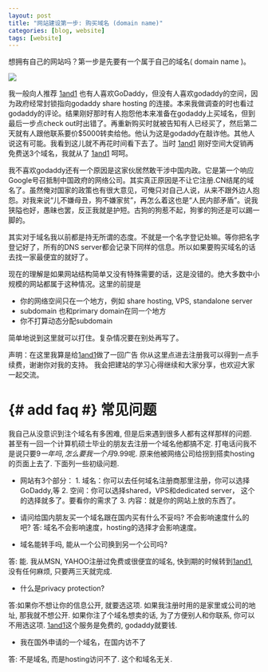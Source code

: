 ```yaml
---
layout: post
title: "网站建设第一步: 购买域名 (domain name)"
categories: [blog, website]
tags: [website]
---
```



想拥有自己的网站吗？第一步是先要有一个属于自己的域名( domain name )。

![](http://www.napleswebdesign.net/wp-content/uploads/2009/06/domain.jpg)

我一般向人推荐 [1and1][1and1] 也有人喜欢GoDaddy，但没有人喜欢godaddy的空间，因为政府经常封锁指向godaddy share hosting 的连接。本来我做调查的时也看过godaddy的评论。结果刚好那时有人抱怨他本来准备在godaddy上买域名，但到最后一步点check out时出错了。再重新购买时就被告知有人已经买了，然后第二天就有人跟他联系要价$5000转卖给他。他认为这是godaddy在敲诈他。其他人说这有可能。我看到这儿就不再花时间看下去了。当时 [1and1][1and1] 刚好空间大促销再免费送3个域名，我就从了 [1and1][1and1] 呵呵。


我不喜欢godaddy还有一个原因是这家伙居然敢干涉中国内政。它是第一个响应Google号召抵制中国政府的网络公司。其实真正原因是不让它注册.CN结尾的域名了。虽然俺对国家的政策也有很大意见，可俺只对自己人说，从来不跟外边人抱怨。对我来说“儿不嫌母丑，狗不嫌家贫”，再怎么着这也是“人民内部矛盾”。说我狭隘也好，愚昧也罢，反正我就是护短。古狗的狗惹不起，狗爹的狗还是可以踢一脚的。

其实对于域名我以前都是持无所谓的态度。不就是一个名字登记处嘛。等你把名字登记好了，所有的DNS server都会记录下同样的信息。所以如果要购买域名的话去找一家最便宜的就好了。


现在的理解是如果网站结构简单又没有特殊需要的话，这是没错的。绝大多数中小规模的网站都属于这种情况。这里的前提是

* 你的网络空间只在一个地方，例如 share hosting, VPS, standalone server
* subdomain 也和primary domain在同一个地方
* 你不打算动态分配subdomain


简单地说到这里就可以打住。复杂情况要在别处再写了。

声明：在这里我算是给[1and1][1and1]做了一回广告
你从这里点进去注册我可以得到一点手续费，谢谢你对我的支持。
我会把建站的学习心得继续和大家分享，也欢迎大家一起交流。

{# add faq #}
常见问题
==============
我自己从没意识到注个域名有多困难, 但是后来遇到很多人都有这样那样的问题. 甚至有一回一个计算机硕士毕业的朋友去注册一个域名他都搞不定. 打电话问我不是说只要$9一年吗, 怎么要我一个月$9.99呢. 原来他被网络公司给拐到搭卖hosting的页面上去了. 下面列一些初级问题.

* 网站有3个部分：
      1. 域名：你可以去任何域名注册商那里注册，你可以选择GoDaddy,等
      2. 空间：你可以选择shared，VPS和dedicated server，
             这个的选择就多了。要看你的需求了
      3. 内容：就是你的网站上放的东西了。

* 请问给国内朋友买一个域名跟在国内买有什么不妥吗? 不会影响速度什么的吧?
 答: 域名不会影响速度，hosting的选择才会影响速度。

* 域名能转手吗, 能从一个公司换到另一个公司吗?
 
 答: 能. 我从MSN, YAHOO注册过免费或很便宜的域名, 快到期的时候转到[1and1][1and1], 没有任何麻烦, 只要两三天就完成. 

* 什么是privacy protection?

 答:如果你不想让你的信息公开, 就要选这项. 如果我注册时用的是家里或公司的地址, 那我就不想公开. 如果你注了个域名想卖的话, 为了方便别人和你联系, 你可以不用选这项. [1and1][1and1]这个服务是免费的, godaddy就要钱. 

* 我在国外申请的一个域名，在国内访不了

 答: 不是域名, 而是hosting访问不了. 这个和域名无关.


[1and1]: http://order.1and1.com/xml/order/Instant?affiliate_id=120812


